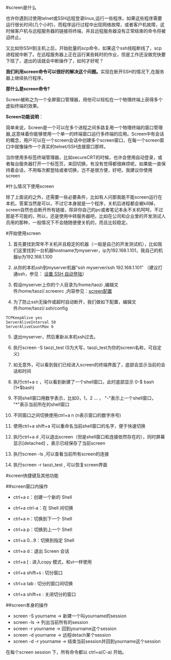 #screen是什么


<p>也许你遇到过使用telnet或SSH远程登录linux,运行一些程序。如果这些程序需要运行很长时间(几个小时)，而程序运行过程中出现网络故障，或者客户机故障，这时候客户机与远程服务器的链接将终端，并且远程服务器没有正常结束的命令将被迫终止。</p>
<p>又比如你SSH到主机上后，开始批量的scp命令，如果这个ssh线程断线了，scp进程就中断了。在远程服务器上正在运行某些耗时的作业，但是工作还没做完快要下班了，退出的话就会中断操作了，如何才好呢？</p>
<p><strong> 我们利用screen命令可以很好的解决这个问题。</strong>实现在断开SSH的情况下,在服务器上继续执行程序。</p>
<p><strong>那什么是screen命令?</strong></p>
<p>Screen被称之为一个全屏窗口管理器，用他可以轻松在一个物理终端上获得多个虚拟终端的效果。</p>
<p><strong>Screen功能说明</strong>：</p>
<p>简单来说，Screen是一个可以在多个进程之间多路复用一个物理终端的窗口管理器,这意味着你能够使用一个单一的终端窗口运行多终端的应用。Screen中有会话的概念，用户可以在一个screen会话中创建多个screen窗口，在每一个screen窗口中就像操作一个真实的telnet/SSH连接窗口那样。</p>

<p>当你使用多标签终端管理器，比如secureCRT的时候，也许会使用自动登录，或者每台服务器打开一个标签页，来回切换，有没有觉得都很麻烦呢，如果能一直保持着会话，不用每次都登陆或者切换，岂不是很方便，好吧，我建议你使用screen</p>


#什么情况下使用screen

除了上面说的之外，还需要一些必要条件，比如有人问那我能不能screen运行在本机，答案当然是可以，不过它本身就是一个程序，关机后进程都会被kill掉，screen自然也会断开所有链接，除非你自己的pc或者笔记本永不关机呵呵，不过那是不可能的，所以，还是使用中转服务器吧，比如在公司和企业里的开发测试人员用的那种，一般情况下不会随随便便关机的，而且比较稳定。


#开始使用screen

1. 首先要找到常年不关机并且稳定的机器（一般是自己的开发测试机），比如我们这里找到一台机器hostname为myserver，ip为192.168.1.101，我自己的机器ip为192.168.1.100

2. 从你的本机ssh到myserver机器“ssh myserver/ssh 192.168.1.101”  （建议打通ssh，参见： [设置 SSH 自动登陆](http://www.douban.com/group/topic/19654908/)）

3. 假设myserver上你的个人目录为/home/taozi ,编辑文件/home/taozi/.screenrc ,内容参见：[screen配置](screenrc.md)

4. 为了防止ssh无操作或超时自动断开，我们做如下配置，编辑文件/home/taozi/.ssh/config 
```shell
TCPKeepAlive yes
ServerAliveInterval 50
ServerAliveCountMax 6
```

5. 退出myserver，然后重新从本机ssh过去。

6. 执行screen -S taozi_test  (S为大写，taozi_test为你的screen名称，可自定义)

7. 如无意外，可以看到我们已经进入screen的终端界面了，底部会显示当前的会话和时间 

8. 执行ctrl+a c ，可以看到新建了一个shell窗口，此时底部显示 0-$ bash  (1*$bash)

9. 不同shell窗口用数字表示，比如0，1，2 ...  ， "-"表示上一个shell窗口，   "*"表示当前所在的shell窗口

10. 不同窗口之间切换使用ctrl+a n (n表示窗口的数字序号)

11. 使用ctrl+a shift+a 可以重命名当前shell窗口的名字，便于快速切换

12. 执行ctrl+a d ,可以退出screen（但是shell窗口和连接依然存在的），同时屏幕显示[detached] ，表示已经保存了当前screen

13. 执行screen -ls ,可以查看当前所有screen的连接 

14. 执行screen -r taozi_test , 可以恢复screen界面 


#screen快捷键及其他功能

##screen窗口内操作

- ctrl+a c：创建一个新的 Shell
- ctrl+a ctrl-a：在 Shell 间切换
- ctrl+a n：切换到下一个 Shell
- ctrl+a p：切换到上一个 Shell
- ctrl+a 0…9：切换到指定 Shell
- ctrl+a d：退出 Screen 会话

- ctrl+a [ : 进入copy 模式，和vi一样使用
- ctrl+a shift+s : 切分窗口
- ctrl+a tab :  切分的窗口间切换
- ctrl+a shift+x : 关闭切分的窗口


##screen本身的操作

- screen -S yourname -> 新建一个叫yourname的session
- screen -ls -> 列出当前所有的session
- screen -r yourname -> 回到yourname这个session
- screen -d yourname -> 远程detach某个session
- screen -d -r yourname -> 结束当前session并回到yourname这个session

在每个screen session 下，所有命令都以 ctrl+a(C-a) 开始。

